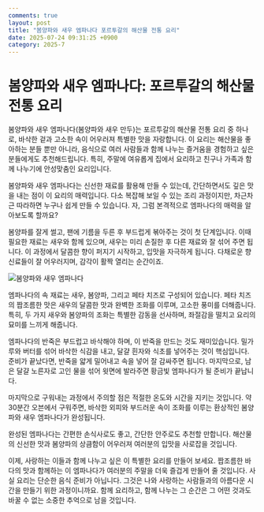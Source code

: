 ```yaml
---
comments: true
layout: post
title: "봄양파와 새우 엠파나다 포르투갈의 해산물 전통 요리"
date: 2025-07-24 09:31:25 +0900
category: 2025-7
---
```


# 봄양파와 새우 엠파나다: 포르투갈의 해산물 전통 요리

봄양파와 새우 엠파나다(봄양파와 새우 만두)는 포르투갈의 해산물 전통 요리 중 하나로, 바삭한 겉과 고소한 속이 어우러져 특별한 맛을 자랑합니다. 이 요리는 해산물을 좋아하는 분들 뿐만 아니라, 음식으로 여러 사람들과 함께 나누는 즐거움을 경험하고 싶은 분들에게도 추천해드립니다. 특히, 주말에 여유롭게 집에서 요리하고 친구나 가족과 함께 나누기에 안성맞춤인 요리입니다. 

봄양파와 새우 엠파나다는 신선한 재료를 활용해 만들 수 있는데, 간단하면서도 깊은 맛을 내는 점이 이 요리의 매력입니다. 다소 복잡해 보일 수 있는 조리 과정이지만, 차근차근 따라하면 누구나 쉽게 만들 수 있습니다. 자, 그럼 본격적으로 엠파나다의 매력을 알아보도록 할까요? 

봄양파를 잘게 썰고, 팬에 기름을 두른 후 부드럽게 볶아주는 것이 첫 단계입니다. 이때 필요한 재료는 새우와 함께 있으며, 새우는 미리 손질한 후 다른 재료와 잘 섞어 주면 됩니다. 이 과정에서 달콤한 향이 퍼지기 시작하고, 입맛을 자극하게 됩니다. 다채로운 향신료들이 잘 어우러지며, 감각이 활짝 열리는 순간이죠.

![봄양파와 새우 엠파나다](https://www.themealdb.com/images/media/meals/1c5oso1614347493.jpg)

엠파나다의 속 재료는 새우, 봄양파, 그리고 페타 치즈로 구성되어 있습니다. 페타 치즈의 짭조름한 맛은 새우의 달콤한 맛과 완벽한 조화를 이루며, 고소한 풍미를 더해줍니다. 특히, 두 가지 새우와 봄양파의 조화는 특별한 감동을 선사하며, 좌절감을 떨치고 요리의 묘미를 느끼게 해줍니다. 

엠파나다의 반죽은 부드럽고 바삭해야 하며, 이 반죽을 만드는 것도 재미있습니다. 밀가루와 버터를 섞어 바삭한 식감을 내고, 달걀 흰자와 식초를 넣어주는 것이 핵심입니다. 준비가 끝났다면, 반죽을 얇게 밀어내고 속을 넣어 잘 감싸주면 됩니다. 마지막으로, 남은 달걀 노른자로 고인 물을 섞어 윗면에 발라주면 황금빛 엠파나다가 될 준비가 끝납니다. 

마지막으로 구워내는 과정에서 주의할 점은 적절한 온도와 시간을 지키는 것입니다. 약 30분간 오븐에서 구워주면, 바삭한 외피와 부드러운 속이 조화를 이루는 환상적인 봄양파와 새우 엠파나다가 완성됩니다. 

완성된 엠파나다는 간편한 손식사로도 좋고, 간단한 안주로도 추천할 만합니다. 해산물의 신선한 맛과 봄양파의 상큼함이 어우러져 여러분의 입맛을 사로잡을 것입니다. 

이제, 사랑하는 이들과 함께 나누고 싶은 이 특별한 요리를 만들어 보세요. 짭조름한 바다의 맛과 함께하는 이 엠파나다가 여러분의 주말을 더욱 즐겁게 만들어 줄 것입니다. 사실 요리는 단순한 음식 준비가 아닙니다. 그것은 나와 사랑하는 사람들과의 아름다운 시간을 만들기 위한 과정이니까요. 함께 요리하고, 함께 나누는 그 순간은 그 어떤 것과도 바꿀 수 없는 소중한 추억으로 남을 것입니다.